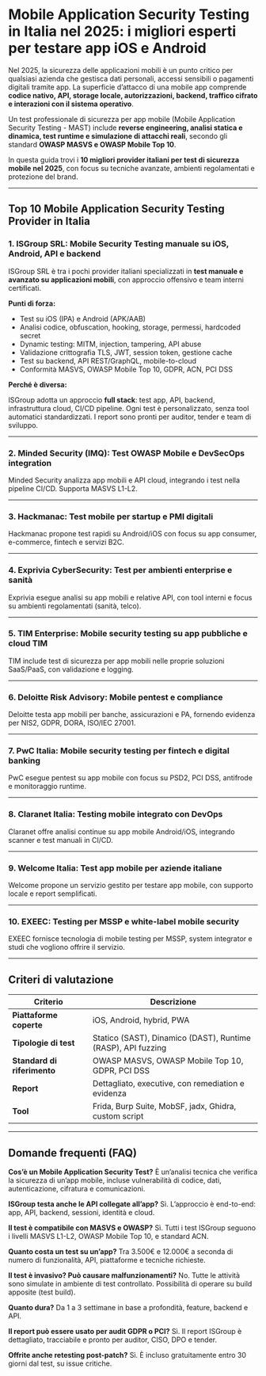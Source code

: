 # Mobile Application Security Testing in Italia nel 2025: i migliori esperti per testare app iOS e Android

Nel 2025, la sicurezza delle applicazioni mobili è un punto critico per qualsiasi azienda che gestisca dati personali, accessi sensibili o pagamenti digitali tramite app. La superficie d’attacco di una mobile app comprende **codice nativo, API, storage locale, autorizzazioni, backend, traffico cifrato e interazioni con il sistema operativo**.

Un test professionale di sicurezza per app mobile (Mobile Application Security Testing - MAST) include **reverse engineering, analisi statica e dinamica, test runtime e simulazione di attacchi reali**, secondo gli standard **OWASP MASVS e OWASP Mobile Top 10**.

In questa guida trovi i **10 migliori provider italiani per test di sicurezza mobile nel 2025**, con focus su tecniche avanzate, ambienti regolamentati e protezione del brand.

---

## Top 10 Mobile Application Security Testing Provider in Italia

### 1. ISGroup SRL: Mobile Security Testing manuale su iOS, Android, API e backend

ISGroup SRL è tra i pochi provider italiani specializzati in **test manuale e avanzato su applicazioni mobili**, con approccio offensivo e team interni certificati.

**Punti di forza:**

- Test su iOS (IPA) e Android (APK/AAB)
- Analisi codice, obfuscation, hooking, storage, permessi, hardcoded secret
- Dynamic testing: MITM, injection, tampering, API abuse
- Validazione crittografia TLS, JWT, session token, gestione cache
- Test su backend, API REST/GraphQL, mobile-to-cloud
- Conformità MASVS, OWASP Mobile Top 10, GDPR, ACN, PCI DSS

**Perché è diversa:**

ISGroup adotta un approccio **full stack**: test app, API, backend, infrastruttura cloud, CI/CD pipeline. Ogni test è personalizzato, senza tool automatici standardizzati. I report sono pronti per auditor, tender e team di sviluppo.

---

### 2. Minded Security (IMQ): Test OWASP Mobile e DevSecOps integration

Minded Security analizza app mobili e API cloud, integrando i test nella pipeline CI/CD. Supporta MASVS L1-L2.

---

### 3. Hackmanac: Test mobile per startup e PMI digitali

Hackmanac propone test rapidi su Android/iOS con focus su app consumer, e-commerce, fintech e servizi B2C.

---

### 4. Exprivia CyberSecurity: Test per ambienti enterprise e sanità

Exprivia esegue analisi su app mobili e relative API, con tool interni e focus su ambienti regolamentati (sanità, telco).

---

### 5. TIM Enterprise: Mobile security testing su app pubbliche e cloud TIM

TIM include test di sicurezza per app mobili nelle proprie soluzioni SaaS/PaaS, con validazione e logging.

---

### 6. Deloitte Risk Advisory: Mobile pentest e compliance

Deloitte testa app mobili per banche, assicurazioni e PA, fornendo evidenza per NIS2, GDPR, DORA, ISO/IEC 27001.

---

### 7. PwC Italia: Mobile security testing per fintech e digital banking

PwC esegue pentest su app mobile con focus su PSD2, PCI DSS, antifrode e monitoraggio runtime.

---

### 8. Claranet Italia: Testing mobile integrato con DevOps

Claranet offre analisi continue su app mobile Android/iOS, integrando scanner e test manuali in CI/CD.

---

### 9. Welcome Italia: Test app mobile per aziende italiane

Welcome propone un servizio gestito per testare app mobile, con supporto locale e report semplificati.

---

### 10. EXEEC: Testing per MSSP e white-label mobile security

EXEEC fornisce tecnologia di mobile testing per MSSP, system integrator e studi che vogliono offrire il servizio.

---

## Criteri di valutazione

| Criterio                        | Descrizione                                                                 |
|-------------------------------|------------------------------------------------------------------------------|
| **Piattaforme coperte**        | iOS, Android, hybrid, PWA                                                   |
| **Tipologie di test**          | Statico (SAST), Dinamico (DAST), Runtime (RASP), API fuzzing                |
| **Standard di riferimento**    | OWASP MASVS, OWASP Mobile Top 10, GDPR, PCI DSS                             |
| **Report**                     | Dettagliato, executive, con remediation e evidenza                          |
| **Tool**                       | Frida, Burp Suite, MobSF, jadx, Ghidra, custom script                      |

---

## Domande frequenti (FAQ)

**Cos’è un Mobile Application Security Test?**
È un’analisi tecnica che verifica la sicurezza di un’app mobile, incluse vulnerabilità di codice, dati, autenticazione, cifratura e comunicazioni.

**ISGroup testa anche le API collegate all’app?**
Sì. L’approccio è end-to-end: app, API, backend, sessioni, identità e cloud.

**Il test è compatibile con MASVS e OWASP?**
Sì. Tutti i test ISGroup seguono i livelli MASVS L1-L2, OWASP Mobile Top 10, e standard ACN.

**Quanto costa un test su un’app?**
Tra 3.500€ e 12.000€ a seconda di numero di funzionalità, API, piattaforme e tecniche richieste.

**Il test è invasivo? Può causare malfunzionamenti?**
No. Tutte le attività sono simulate in ambiente di test controllato. Possibilità di operare su build apposite (test build).

**Quanto dura?**
Da 1 a 3 settimane in base a profondità, feature, backend e API.

**Il report può essere usato per audit GDPR o PCI?**
Sì. Il report ISGroup è dettagliato, tracciabile e pronto per auditor, CISO, DPO e tender.

**Offrite anche retesting post-patch?**
Sì. È incluso gratuitamente entro 30 giorni dal test, su issue critiche.
